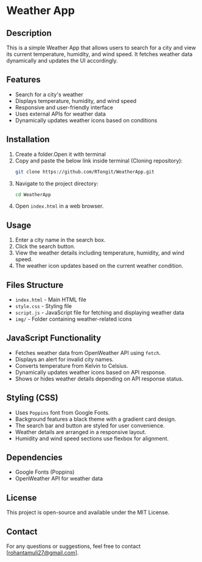 # Weather App

## Description
This is a simple Weather App that allows users to search for a city and view its current temperature, humidity, and wind speed. It fetches weather data dynamically and updates the UI accordingly.

## Features
- Search for a city's weather
- Displays temperature, humidity, and wind speed
- Responsive and user-friendly interface
- Uses external APIs for weather data
- Dynamically updates weather icons based on conditions

## Installation
1. Create a folder.Open it with terminal
2. Copy and paste the below link inside terminal (Cloning repository):
   ```sh
   git clone https://github.com/RTongit/WeatherApp.git
   ```
2. Navigate to the project directory:
   ```sh
   cd WeatherApp
   ```
3. Open `index.html` in a web browser.

## Usage
1. Enter a city name in the search box.
2. Click the search button.
3. View the weather details including temperature, humidity, and wind speed.
4. The weather icon updates based on the current weather condition.

## Files Structure
- `index.html` - Main HTML file
- `style.css` - Styling file
- `script.js` - JavaScript file for fetching and displaying weather data
- `img/` - Folder containing weather-related icons

## JavaScript Functionality
- Fetches weather data from OpenWeather API using `fetch`.
- Displays an alert for invalid city names.
- Converts temperature from Kelvin to Celsius.
- Dynamically updates weather icons based on API response.
- Shows or hides weather details depending on API response status.

## Styling (CSS)
- Uses `Poppins` font from Google Fonts.
- Background features a black theme with a gradient card design.
- The search bar and button are styled for user convenience.
- Weather details are arranged in a responsive layout.
- Humidity and wind speed sections use flexbox for alignment.

## Dependencies
- Google Fonts (Poppins)
- OpenWeather API for weather data

## License
This project is open-source and available under the MIT License.

## Contact
For any questions or suggestions, feel free to contact [rohantamuli27@gmail.com].

